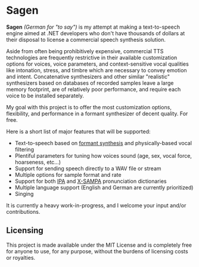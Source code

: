 # Sagen

**Sagen** _(German for "to say")_ is my attempt at making a text-to-speech engine aimed at .NET developers who don't have thousands of dollars at their disposal to license a commercial speech synthesis solution.

Aside from often being prohibitively expensive, commercial TTS technologies are frequently restrictive in their available customization options for voices, voice parameters, and context-sensitive vocal qualities like intonation, stress, and timbre which are necessary to convey emotion and intent. Concatenative synthesizers and other similar "realistic" synthesizers based on databases of recorded samples leave a large memory footprint, are of relatively poor performance, and require each voice to be installed separately.

My goal with this project is to offer the most customization options, flexibility, and performance in a formant synthesizer of decent quality. For free.

Here is a short list of major features that will be supported:
* Text-to-speech based on [formant synthesis](https://en.wikipedia.org/wiki/Speech_synthesis#Formant_synthesis) and physically-based vocal filtering
* Plentiful parameters for tuning how voices sound (age, sex, vocal force, hoarseness, etc...)
* Support for sending speech directly to a WAV file or stream
* Multiple options for sample format and rate
* Support for both [IPA](https://en.wikipedia.org/wiki/International_Phonetic_Alphabet) and [X-SAMPA](https://en.wikipedia.org/wiki/X-SAMPA) pronunciation dictionaries
* Multiple language support (English and German are currently prioritized)
* Singing

It is currently a heavy work-in-progress, and I welcome your input and/or contributions.

## Licensing

This project is made available under the MIT License and is completely free for anyone to use, for any purpose, without the burdens of licensing costs or royalties.
